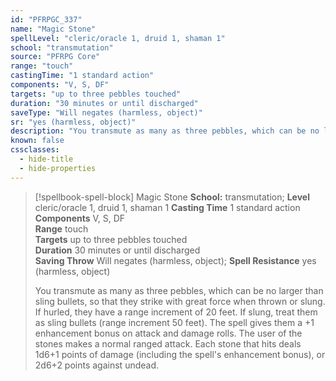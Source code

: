 ```yaml
---
id: "PFRPGC_337"
name: "Magic Stone"
spellLevel: "cleric/oracle 1, druid 1, shaman 1"
school: "transmutation"
source: "PFRPG Core"
range: "touch"
castingTime: "1 standard action"
components: "V, S, DF"
targets: "up to three pebbles touched"
duration: "30 minutes or until discharged"
saveType: "Will negates (harmless, object)"
sr: "yes (harmless, object)"
description: "You transmute as many as three pebbles, which can be no larger than sling bullets, so that they strike with great force when thrown or slung. If hurled, they have a range increment of 20 feet. If slung, treat them as sling bullets (range increment 50 feet). The spell gives them a +1 enhancement bonus on attack and damage rolls. The user of the stones makes a normal ranged attack. Each stone that hits deals 1d6+1 points of damage (including the spell's enhancement bonus), or 2d6+2 points against undead."
known: false
cssclasses:
  - hide-title
  - hide-properties
---
```


> [!spellbook-spell-block] Magic Stone
> **School:** transmutation; **Level** cleric/oracle 1, druid 1, shaman 1
> **Casting Time** 1 standard action  
> **Components** V, S, DF  
> **Range** touch  
> **Targets** up to three pebbles touched  
> **Duration** 30 minutes or until discharged  
> **Saving Throw** Will negates (harmless, object); **Spell Resistance** yes (harmless, object)
> 
> You transmute as many as three pebbles, which can be no larger than sling bullets, so that they strike with great force when thrown or slung. If hurled, they have a range increment of 20 feet. If slung, treat them as sling bullets (range increment 50 feet). The spell gives them a +1 enhancement bonus on attack and damage rolls. The user of the stones makes a normal ranged attack. Each stone that hits deals 1d6+1 points of damage (including the spell's enhancement bonus), or 2d6+2 points against undead.